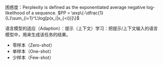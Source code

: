 困惑度：Perplexity is defined as the exponentiated average negative log-likelihood of a sequence.
$PP = \exp\{-\dfrac{1}{L}\sum_{i=1}^L\log[p(x_i|x_{<i})]\}$

语言模型的适应（Adaption）：提示（上下文）学习：把提示/上下文输入的语言模型中，用来生成该任务的结果。
- 零样本（Zero-shot）
- 单样本（One-shot）
- 少样本（Few-shot）


